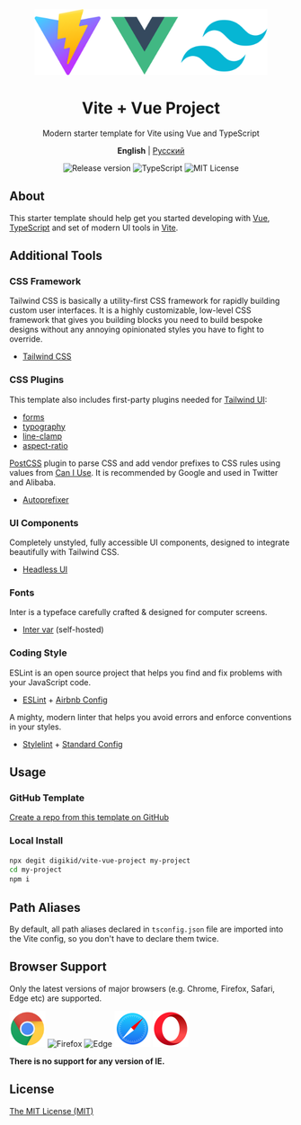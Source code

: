 <div align="center">
  <img alt="Vite + Vue Project" src="https://github.com/digikid/vite-vue-project/raw/main/public/images/logo.svg" height="117" />
  <h1>Vite + Vue Project</h1>
  <p>Modern starter template for Vite using Vue and TypeScript</p>
  <p>
    <b>English</b> | <a href="https://github.com/digikid/vite-vue-project/blob/main/README.ru-RU.md">Русский</a></p>
  <img src="https://img.shields.io/github/release/digikid/vite-vue-project.svg?style=flat-square&logo=appveyor" alt="Release version">
  <img src="https://img.shields.io/github/languages/top/digikid/vite-vue-project.svg?style=flat-square&logo=appveyor" alt="TypeScript">
  <img src="https://img.shields.io/github/license/digikid/vite-vue-project.svg?style=flat-square&logo=appveyor" alt="MIT License">
</div>

## About

This starter template should help get you started developing with [Vue](https://vuejs.org/), [TypeScript](https://www.typescriptlang.org/) and set of modern UI tools in [Vite](https://vitejs.dev/).

## Additional Tools

### CSS Framework

Tailwind CSS is basically a utility-first CSS framework for rapidly building custom user interfaces. It is a highly customizable, low-level CSS framework that gives you building blocks you need to build bespoke designs without any annoying opinionated styles you have to fight to override.

- [Tailwind CSS](https://tailwindcss.com/)

### CSS Plugins

This template also includes first-party plugins needed for [Tailwind UI](https://tailwindui.com/):

- [forms](https://github.com/tailwindlabs/tailwindcss-forms)
- [typography](https://github.com/tailwindlabs/tailwindcss-typography)
- [line-clamp](https://github.com/tailwindlabs/tailwindcss-line-clamp)
- [aspect-ratio](https://github.com/tailwindlabs/tailwindcss-aspect-ratio)

[PostCSS](https://github.com/postcss/postcss) plugin to parse CSS and add vendor prefixes to CSS rules using values from [Can I Use](https://caniuse.com/). It is recommended by Google and used in Twitter and Alibaba.

- [Autoprefixer](https://github.com/postcss/autoprefixer)

### UI Components

Completely unstyled, fully accessible UI components, designed to integrate beautifully with Tailwind CSS.

- [Headless UI](https://headlessui.com/)

### Fonts

Inter is a typeface carefully crafted & designed for computer screens.

- [Inter var](https://github.com/rsms/inter) (self-hosted)

### Coding Style

ESLint is an open source project that helps you find and fix problems with your JavaScript code.

- [ESLint](https://eslint.org/) + [Airbnb Config](https://github.com/airbnb/javascript)

A mighty, modern linter that helps you avoid errors and enforce conventions in your styles.

- [Stylelint](https://stylelint.io/) + [Standard Config](https://github.com/stylelint/stylelint-config-standard)

## Usage

### GitHub Template

[Create a repo from this template on GitHub](https://github.com/digikid/vite-vue-project/generate)

### Local Install

```sh
npx degit digikid/vite-vue-project my-project
cd my-project
npm i
```

## Path Aliases

By default, all path aliases declared in `tsconfig.json` file are imported into the Vite config, so you don't have to declare them twice.

## Browser Support

Only the latest versions of major browsers (e.g. Chrome, Firefox, Safari, Edge etc) are supported. 

<img src="https://github.com/digikid/vite-vue-project/raw/main/public/images/chrome.svg" width="64" height="64" alt="Chrome"> <img src="https://github.com/digikid/vite-vue-project/raw/main/public/images/firefox.svg" width="64" height="64" alt="Firefox"> <img src="https://github.com/digikid/vite-vue-project/raw/main/public/images/edge.svg" width="64" height="64" alt="Edge"> <img src="https://github.com/digikid/vite-vue-project/raw/main/public/images/safari.svg" width="64" height="64" alt="Safari"> <img src="https://github.com/digikid/vite-vue-project/raw/main/public/images/opera.svg" width="64" height="64" alt="Opera">

**There is no support for any version of IE.**

## License

[The MIT License (MIT)](LICENSE)
